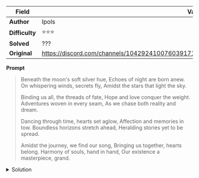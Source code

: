 |Field|Value|
|---|---|
|**Author**|Ipols|
|**Difficulty**|⭐⭐⭐|
|**Solved**|???|
|**Original**|https://discord.com/channels/1042924100760391710/1110625554476040323/1143649207597682808|

**Prompt**
> Beneath the moon's soft silver hue,
> Echoes of night are born anew.
> On whispering winds, secrets fly,
> Amidst the stars that light the sky.
>
> Binding us all, the threads of fate,
> Hope and love conquer the weight.
> Adventures woven in every seam,
> As we chase both reality and dream.
>
> Dancing through time, hearts set aglow,
> Affection and memories in tow.
> Boundless horizons stretch ahead,
> Heralding stories yet to be spread.
>
> Amidst the journey, we find our song,
> Bringing us together, hearts belong.
> Harmony of souls, hand in hand,
> Our existence a masterpiece, grand.

<details>
  <summary>Solution</summary>
  
TO BE STUDIED
</details>
